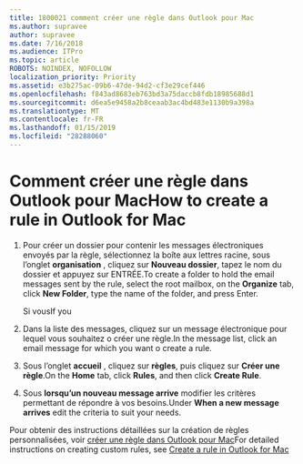 ```yaml
---
title: 1800021 comment créer une règle dans Outlook pour Mac
ms.author: supravee
author: supravee
ms.date: 7/16/2018
ms.audience: ITPro
ms.topic: article
ROBOTS: NOINDEX, NOFOLLOW
localization_priority: Priority
ms.assetid: e3b275ac-09b6-47de-94d2-cf3e29cef446
ms.openlocfilehash: f843ad8683eb763bd3a75daccb8fdb18985688d1
ms.sourcegitcommit: d6ea5e9458a2b8ceaab3ac4bd483e1130b9a398a
ms.translationtype: MT
ms.contentlocale: fr-FR
ms.lasthandoff: 01/15/2019
ms.locfileid: "28288060"
---
```

# <a name="how-to-create-a-rule-in-outlook-for-mac"></a><span data-ttu-id="58f95-102">Comment créer une règle dans Outlook pour Mac</span><span class="sxs-lookup"><span data-stu-id="58f95-102">How to create a rule in Outlook for Mac</span></span>

1. <span data-ttu-id="58f95-103">Pour créer un dossier pour contenir les messages électroniques envoyés par la règle, sélectionnez la boîte aux lettres racine, sous l’onglet **organisation** , cliquez sur **Nouveau dossier**, tapez le nom du dossier et appuyez sur ENTRÉE.</span><span class="sxs-lookup"><span data-stu-id="58f95-103">To create a folder to hold the email messages sent by the rule, select the root mailbox, on the **Organize** tab, click **New Folder**, type the name of the folder, and press Enter.</span></span>
    
    <span data-ttu-id="58f95-104">Si vous</span><span class="sxs-lookup"><span data-stu-id="58f95-104">If you</span></span> 
    
2. <span data-ttu-id="58f95-105">Dans la liste des messages, cliquez sur un message électronique pour lequel vous souhaitez o créer une règle.</span><span class="sxs-lookup"><span data-stu-id="58f95-105">In the message list, click an email message for which you want o create a rule.</span></span>
    
3. <span data-ttu-id="58f95-106">Sous l’onglet **accueil** , cliquez sur **règles**, puis cliquez sur **Créer une règle**.</span><span class="sxs-lookup"><span data-stu-id="58f95-106">On the **Home** tab, click **Rules**, and then click **Create Rule**.</span></span>
    
4. <span data-ttu-id="58f95-107">Sous **lorsqu’un nouveau message arrive** modifier les critères permettant de répondre à vos besoins.</span><span class="sxs-lookup"><span data-stu-id="58f95-107">Under **When a new message arrives** edit the criteria to suit your needs.</span></span> 
    
<span data-ttu-id="58f95-108">Pour obtenir des instructions détaillées sur la création de règles personnalisées, voir [créer une règle dans Outlook pour Mac](https://aka.ms/AA1uy0v)</span><span class="sxs-lookup"><span data-stu-id="58f95-108">For detailed instructions on creating custom rules, see [Create a rule in Outlook for Mac](https://aka.ms/AA1uy0v)</span></span>
  

